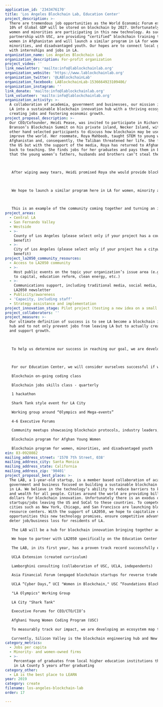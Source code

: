 ```yaml
---
application_id: '2343476170'
title: 'Los Angeles Blockchain Lab, Education Center'
project_description: >-
  There are tremendous job opportunities as the World Economic Forum estimates
  10% of Global GDP will be stored on blockchain by 2027. Unfortunately very few
  women and minorities are participating in this new technology. As such, we, in
  partnership with USC, are providing “certified” blockchain training to young
  women in Afghanistan and will launch a similar program in LA for women,
  minorities, and disadvantaged youth. Our hopes are to connect local graduates
  with internships and jobs in LA.
organization_name: Los Angeles Blockchain Lab
organization_description: For-profit organization
project_video: ''
link_newsletter: 'mailto:info@lablockchainlab.org'
organization_website: 'https://www.lablockchainlab.org'
organization_twitter: '@LABlockchainLab'
organization_facebook: LABlockchainLab-1536664923109486/
organization_instagram: ''
link_donate: 'mailto:info@lablockchainlab.org'
link_volunteer: 'mailto:info@lablockchainlab.org'
organization_activity: >-
  A collaboration of academia, government and businesses, our mission is to grow
  LA into a sustainable blockchain innovation hub with a thriving ecosystem by
  creating jobs and fostering economic growth.
project_proposal_description: >-
  Our CEO/Cofounder, Heidi Pease, was invited to participate in Richard
  Branson’s Blockchain Summit on his private island, Necker Island, with 40
  other hand selected participants to discuss how blockchain may be used to
  improve the world. Her roommate, Roya Mahboob, taught STEM to young women in
  Afghanistan and, consequently, the Taliban threatened her life. She fled to
  the US but with the support of the media, Roya has returned to Afghanistan and
  back to teaching. She finds jobs for her graduates and pays them in bitcoin so
  that the young women’s fathers, husbands and brothers can’t steal their money.
   
   
   
   After wiping away tears, Heidi promised Roya she would provide blockchain training through one of the universities in LA for Roya’s young women, helping to solve two problems (1) world’s shortage of blockchain coders; and (2) financial independence for women. As such, and with our partner USC Viterbi School of Engineering, we are excited to launch a blockchain training program for these young women. And in the Fall, we are flying teachers from Afghanistan to train them at USC. Shortly thereafter, young women in Afghanistan can enroll in the program earning USC credit. Once the young women have graduated, UCLA’s Impact@Anderson will help them locate internships and jobs. 
   
   
   
   We hope to launch a similar program here in LA for women, minority and disadvantaged youth. 
   
   
   
   This is an example of the community coming together and turning an inspiring story into a program that will greatly impact the lives of those in most need. LA is truly leading the blockchain community not only in skills but with our compassion and commitment to improving our community!
project_areas:
  - Central LA
  - San Fernando Valley
  - Westside
  - >-
    County of Los Angeles (please select only if your project has a countywide
    benefit)
  - >-
    City of Los Angeles (please select only if your project has a citywide
    benefit)
project_la2050_community_resources:
  - Access to LA2050 community
  - >-
    Host public events on the topic your organization’s issue area (e.g. access
    to capital, education reform, clean energy, etc.) 
  - >-
    Communications support, including traditional media, social media, and
    LA2050 newsletter
  - Publicity/awareness
  - 'Capacity, including staff'
  - Strategy assistance and implementation
project_innovation_stage: Pilot project (testing a new idea on a small scale to prove feasibility)
project_collaborators: ''
project_measure: >-
  Our ultimate definition of success is to see LA become a blockchain innovation
  hub and to not only prevent jobs from leaving LA but to actually create jobs
  and support growth. 
   
   
   
   To help us determine our success in reaching our goal, we are developing an ecosystem map to monitor the number of students earning blockchain degrees, graduates of our coding and jobs skills classes, recruitment and jobs placements, startups, businesses launching blockchain initiatives, blockchain service providers, and blockchain investors. A prototype will be available early this summer. Data collected will help us identify jobs created, startups initiated, and overall economic impact within Southern California. 
   
   
   
   For our Education Center, we will consider ourselves successful if we have launched within 1 year the following:
   
   Blockchain on-going coding class
   
   Blockchain jobs skills class - quarterly
   
   1 hackathon
   
   Shark Tank style event for LA City
   
   Working group around “Olympics and Mega-events”
   
   4-6 Executive Forums
   
   Community meetups showcasing blockchain protocols, industry leaders, etc. - quarterly
   
   Blockchain program for Afghan Young Women
   
   Blockchain program for women, minorities, and disadvantaged youth
ein: 83-0928082
mailing_address_street: '1570 7th Street, 038'
mailing_address_city: Santa Monica
mailing_address_state: California
mailing_address_zip: '90401'
project_proposal_best_place: >-
  The LAB, a 1-year-old startup, is a member based collaboration of academia,
  government and business focused on building a sustainable blockchain ecosystem
  in LA. We believe in the technology’s ability to reduce barriers to knowledge
  and wealth for all people. Cities around the world are providing billions of
  dollars for blockchain innovation. Unfortunately there is an exodus of
  startups/jobs leaving the US and SoCal to these countries. To compete, US
  cities such as New York, Chicago, and San Francisco are launching blockchain
  resource centers. With the support of LA2050, we hope to capitalize on the
  opportunities this new technology promises, ensure competitive advantage, and
  deter job/business loss for residents of LA.
   
   The LAB will be a hub for blockchain innovation bringing together academia, businesses, governments, and the community for research, concept development, education, matchmaking, and collaboration around industries unique to SoCal. We are filing for non-profit status in which an Education Center will be housed and are engaging LA City, similar to how Chicago and NYC are engaged with their respective blockchain centers.
   
   We hope to partner with LA2050 specifically on the Education Center where we will provide education and job skills training. Training will occur through classes, events, hackathons, meetups, and internships. Our participants include engineers, professors/university students, executives, government officials, and the community. Our team of volunteers developed the UCLA Extension Blockchain curriculum and are piloting a blockchain training program with our partner, USC Viterbi School of Engineering, for young women in Afghanistan this Fall. Shortly thereafter, we will launch a similar program in LA for women, minorities, and disadvantaged youth.
   
   The LAB, in its first year, has a proven track record successfully educating the community including:
   
   UCLA Extension (created curriculum)
   
   Lamborghini consulting (collaboration of USC, UCLA, independents)
   
   Asia Financial Forum (engaged blockchain startups for reverse trade mission)
   
   UCLA “Cyber Days,” UCI "Women in Blockchain," USC “Foundations Blockchain”
   
   "LA Olympics" Working Group
   
   LA City "Shark Tank" 
   
   Executive Forums for CEO/CTO/CIO’s
   
   Afghani Young Women Coding Program (USC)
   
   To measurably track our impact, we are developing an ecosystem map to determine the number of skilled talent, startups and service providers, businesses launching blockchain, and job/internship placement. With this information we can project job growth and financial impact to LA.
   
   Currently, Silicon Valley is the blockchain engineering hub and New York the financial hub. But LA is prime to be an innovation hub because of our diversity in industry and, more importantly, of people. This technology needs diversity to avoid mistakes made in the internet’s early deployment and to allow for a more fair world. We believe LA, and its people, is the only place to make this vision come true.
category_metrics:
  - Jobs per capita
  - Minority- and women-owned firms
  - >-
    Percentage of graduates from local higher education institutions that remain
    in LA County 5 years after graduating
category_other:
  - LA is the best place to LEARN
year: 2019
category: create
filename: los-angeles-blockchain-lab
order: 17

---
```

